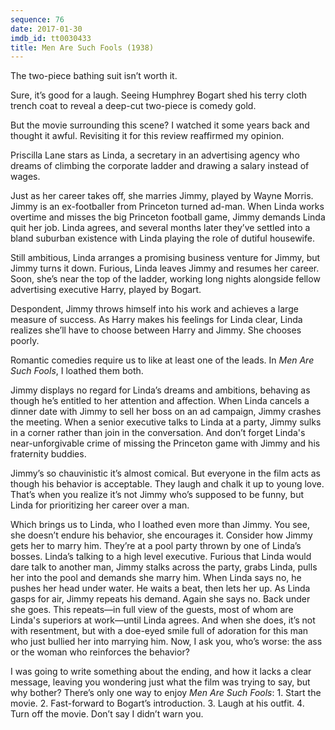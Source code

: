 ```yaml
---
sequence: 76
date: 2017-01-30
imdb_id: tt0030433
title: Men Are Such Fools (1938)
---
```


The two-piece bathing suit isn’t worth it.

Sure, it’s good for a laugh. Seeing Humphrey Bogart shed his terry cloth trench coat to reveal a deep-cut two-piece is comedy gold.

But the movie surrounding this scene? I watched it some years back and thought it awful. Revisiting it for this review reaffirmed my opinion.

Priscilla Lane stars as Linda, a secretary in an advertising agency who dreams of climbing the corporate ladder and drawing a salary instead of wages.

Just as her career takes off, she marries Jimmy, played by Wayne Morris. Jimmy is an ex-footballer from Princeton turned ad-man. When Linda works overtime and misses the big Princeton football game, Jimmy demands Linda quit her job. Linda agrees, and several months later they’ve settled into a bland suburban existence with Linda playing the role of dutiful housewife.

Still ambitious, Linda arranges a promising business venture for Jimmy, but Jimmy turns it down. Furious, Linda leaves Jimmy and resumes her career. Soon, she’s near the top of the ladder, working long nights alongside fellow advertising executive Harry, played by Bogart.

Despondent, Jimmy throws himself into his work and achieves a large measure of success. As Harry makes his feelings for Linda clear, Linda realizes she’ll have to choose between Harry and Jimmy. She chooses poorly.

Romantic comedies require us to like at least one of the leads. In _Men Are Such Fools_, I loathed them both.

Jimmy displays no regard for Linda’s dreams and ambitions, behaving as though he’s entitled to her attention and affection. When Linda cancels a dinner date with Jimmy to sell her boss on an ad campaign, Jimmy crashes the meeting. When a senior executive talks to Linda at a party, Jimmy sulks in a corner rather than join in the conversation. And don’t forget Linda's near-unforgivable crime of missing the Princeton game with Jimmy and his fraternity buddies.

Jimmy’s so chauvinistic it’s almost comical. But everyone in the film acts as though his behavior is acceptable. They laugh and chalk it up to young love. That’s when you realize it’s not Jimmy who’s supposed to be funny, but Linda for prioritizing her career over a man.

Which brings us to Linda, who I loathed even more than Jimmy. You see, she doesn’t endure his behavior, she encourages it. Consider how Jimmy gets her to marry him. They’re at a pool party thrown by one of Linda’s bosses. Linda’s talking to a high level executive. Furious that Linda would dare talk to another man, Jimmy stalks across the party, grabs Linda, pulls her into the pool and demands she marry him. When Linda says no, he pushes her head under water. He waits a beat, then lets her up. As Linda gasps for air, Jimmy repeats his demand. Again she says no. Back under she goes. This repeats—in full view of the guests, most of whom are Linda's superiors at work—until Linda agrees. And when she does, it’s not with resentment, but with a doe-eyed smile full of adoration for this man who just bullied her into marrying him. Now, I ask you, who’s worse: the ass or the woman who reinforces the behavior?

I was going to write something about the ending, and how it lacks a clear message, leaving you wondering just what the film was trying to say, but why bother? There’s only one way to enjoy _Men Are Such Fools_: 1. Start the movie. 2. Fast-forward to Bogart’s introduction. 3. Laugh at his outfit. 4. Turn off the movie. Don’t say I didn’t warn you.